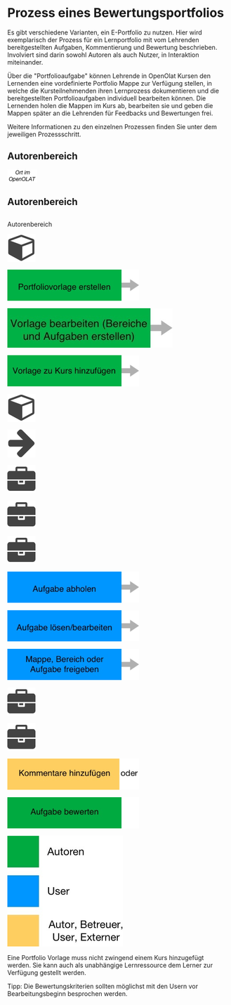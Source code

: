 # Prozess eines Bewertungsportfolios

Es gibt verschiedene Varianten, ein E-Portfolio zu nutzen. Hier wird
exemplarisch der Prozess für ein Lernportfolio mit vom Lehrenden
bereitgestellten Aufgaben, Kommentierung und Bewertung beschrieben. Involviert
sind darin sowohl Autoren als auch Nutzer, in Interaktion miteinander.

Über die "Portfolioaufgabe" können Lehrende in OpenOlat Kursen den Lernenden
eine vordefinierte Portfolio Mappe zur Verfügung stellen, in welche die
Kursteilnehmenden ihren Lernprozess dokumentieren und die bereitgestellten
Portfolioaufgaben individuell bearbeiten können. Die Lernenden holen die
Mappen im Kurs ab, bearbeiten sie und geben die Mappen später an die Lehrenden
für Feedbacks und Bewertungen frei.

Weitere Informationen zu den einzelnen Prozessen finden Sie unter dem
jeweiligen Prozessschritt.

  

## Autorenbereich
![](assets/Ort_im_OO_DE.png.jpeg)

## Autorenbereich

##
Autorenbereich


![](assets/course.png)

[![](assets/PF_Prozess_Feld1_DE.png)](Portfoliovorlage%EF%B9%95+Erstellung.html)

[![](assets/pf_Prozess_Feld2_DE.jpg)](Portfoliovorlage%EF%B9%95+Administration+und+Bearbeitung.html)

[![](assets/pf_Prozess_Feld3_DE.png)](Portfolioaufgabe+erstellen.html)

![](assets/course.png)

![](assets/arrow_434343_64.png)

![](assets/portfolio_434343_64.png)

![](assets/portfolio_434343_64.png)

![](assets/portfolio_434343_64.png)

[![](assets/pf_Prozess_Feld4_DE.png)](Portfolioaufgabe%EF%B9%95+abholen+und+bearbeiten.html)

[![](assets/pf_Prozess_Feld5_DE.png)](Portfolioaufgabe%EF%B9%95+abholen+und+bearbeiten.html)

[![](assets/pf_Prozess_Feld6_DE.png)](Portfolioaufgabe%EF%B9%95+abholen+und+bearbeiten.html)

![](assets/portfolio_434343_64.png)

![](assets/portfolio_434343_64.png)

[![](assets/pf_Prozess_Feld7_DE.png)](Portfolioaufgabe%EF%B9%95+kommentieren+und+bewerten.html)

[![](assets/pf_Prozess_Feld8_DE.png)](Portfolioaufgabe%EF%B9%95+kommentieren+und+bewerten.html)

![](assets/Legende_Prozess_Portfolio_DE.jpg)

Eine Portfolio Vorlage muss nicht zwingend einem Kurs hinzugefügt werden. Sie
kann auch als unabhängige Lernressource dem Lerner zur Verfügung gestellt
werden.

Tipp: Die Bewertungskriterien sollten möglichst mit den Usern vor
Bearbeitungsbeginn besprochen werden.

